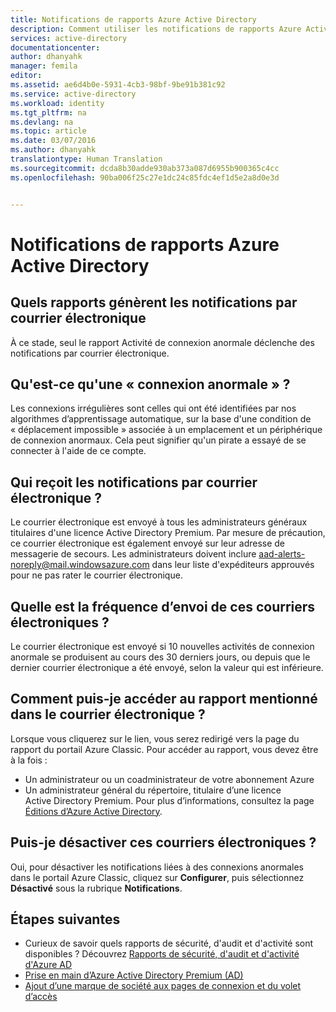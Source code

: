 ```yaml
---
title: Notifications de rapports Azure Active Directory
description: Comment utiliser les notifications de rapports Azure Active Directory pour signaler les connexions suspectes.
services: active-directory
documentationcenter: 
author: dhanyahk
manager: femila
editor: 
ms.assetid: ae6d4b0e-5931-4cb3-98bf-9be91b381c92
ms.service: active-directory
ms.workload: identity
ms.tgt_pltfrm: na
ms.devlang: na
ms.topic: article
ms.date: 03/07/2016
ms.author: dhanyahk
translationtype: Human Translation
ms.sourcegitcommit: dcda8b30adde930ab373a087d6955b900365c4cc
ms.openlocfilehash: 90ba006f25c27e1dc24c85fdc4ef1d5e2a8d0e3d


---
```

# <a name="azure-active-directory-reporting-notifications"></a>Notifications de rapports Azure Active Directory
## <a name="what-reports-generate-email-notifications"></a>Quels rapports génèrent les notifications par courrier électronique
À ce stade, seul le rapport Activité de connexion anormale déclenche des notifications par courrier électronique.

## <a name="what-is-an-irregular-sign-in"></a>Qu'est-ce qu'une « connexion anormale » ?
Les connexions irrégulières sont celles qui ont été identifiées par nos algorithmes d’apprentissage automatique, sur la base d'une condition de « déplacement impossible » associée à un emplacement et un périphérique de connexion anormaux. Cela peut signifier qu'un pirate a essayé de se connecter à l'aide de ce compte.

## <a name="who-receives-the-email-notifications"></a>Qui reçoit les notifications par courrier électronique ?
Le courrier électronique est envoyé à tous les administrateurs généraux titulaires d'une licence Active Directory Premium. Par mesure de précaution, ce courrier électronique est également envoyé sur leur adresse de messagerie de secours. Les administrateurs doivent inclure aad-alerts-noreply@mail.windowsazure.com dans leur liste d'expéditeurs approuvés pour ne pas rater le courrier électronique.

## <a name="how-often-are-these-emails-sent"></a>Quelle est la fréquence d’envoi de ces courriers électroniques ?
Le courrier électronique est envoyé si 10 nouvelles activités de connexion anormale se produisent au cours des 30 derniers jours, ou depuis que le dernier courrier électronique a été envoyé, selon la valeur qui est inférieure.

## <a name="how-do-i-access-the-report-mentioned-in-the-email"></a>Comment puis-je accéder au rapport mentionné dans le courrier électronique ?
Lorsque vous cliquerez sur le lien, vous serez redirigé vers la page du rapport du portail Azure Classic. Pour accéder au rapport, vous devez être à la fois :

* Un administrateur ou un coadministrateur de votre abonnement Azure
* Un administrateur général du répertoire, titulaire d’une licence Active Directory Premium. Pour plus d’informations, consultez la page [Éditions d’Azure Active Directory](active-directory-editions.md).

## <a name="can-i-turn-off-these-emails"></a>Puis-je désactiver ces courriers électroniques ?
Oui, pour désactiver les notifications liées à des connexions anormales dans le portail Azure Classic, cliquez sur **Configurer**, puis sélectionnez **Désactivé** sous la rubrique **Notifications**.

## <a name="whats-next"></a>Étapes suivantes
* Curieux de savoir quels rapports de sécurité, d'audit et d'activité sont disponibles ? Découvrez [Rapports de sécurité, d'audit et d'activité d'Azure AD](active-directory-view-access-usage-reports.md)
* [Prise en main d’Azure Active Directory Premium (AD)](active-directory-get-started-premium.md)
* [Ajout d’une marque de société aux pages de connexion et du volet d’accès](active-directory-add-company-branding.md)




<!--HONumber=Dec16_HO4-->


